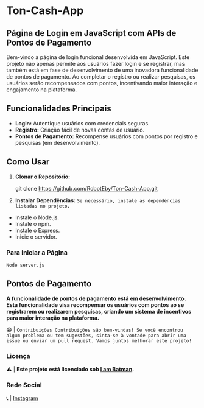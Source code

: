 # Ton-Cash-App

## Página de Login em JavaScript com APIs de Pontos de Pagamento

Bem-vindo à página de login funcional desenvolvida em JavaScript. Este projeto não apenas permite aos usuários fazer login e se registrar, mas também está em fase de desenvolvimento de uma inovadora funcionalidade de pontos de pagamento. Ao completar o registro ou realizar pesquisas, os usuários serão recompensados com pontos, incentivando maior interação e engajamento na plataforma.

## Funcionalidades Principais

- **Login:** Autentique usuários com credenciais seguras.
- **Registro:** Criação fácil de novas contas de usuário.
- **Pontos de Pagamento:** Recompense usuários com pontos por registro e pesquisas (em desenvolvimento).

## Como Usar

1. **Clonar o Repositório:**

   git clone https://github.com/RobotEby/Ton-Cash-App.git

2. **Instalar Dependências:**
 `Se necessário, instale as dependências listadas no projeto.`

- Instale o Node.js.
- Instale o npm.
- Instale o Express.
- Inicie o servidor.

### Para iniciar a Página

`Node server.js`

## Pontos de Pagamento

**A funcionalidade de pontos de pagamento está em desenvolvimento. Esta funcionalidade visa recompensar os usuários com pontos ao se registrarem ou realizarem pesquisas, criando um sistema de incentivos para maior interação na plataforma.**

😁 | `Contribuições
Contribuições são bem-vindas! Se você encontrou algum problema ou tem sugestões, sinta-se à vontade para abrir uma issue ou enviar um pull request. Vamos juntos melhorar este projeto!`

### Licença

⚠ | **Este projeto está licenciado sob [I am Batman](https://github.com/RobotEby).**

### Rede Social

📞 | [Instagram](https://www.instagram.com/kerlonsl._?igsh=bDVud3hid3VlMHc0)
